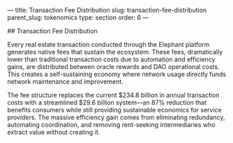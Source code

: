 — title: Transaction Fee Distribution slug: transaction-fee-distribution
parent\_slug: tokenomics type: section order: 6 —

\## Transaction Fee Distribution

Every real estate transaction conducted through the Elephant platform
generates native fees that sustain the ecosystem. These fees,
dramatically lower than traditional transaction costs due to automation
and efficiency gains, are distributed between oracle rewards and DAO
operational costs. This creates a self-sustaining economy where network
usage directly funds network maintenance and improvement.

The fee structure replaces the current $234.8 billion in annual
transaction costs with a streamlined $29.6 billion system—an 87%
reduction that benefits consumers while still providing sustainable
economics for service providers. The massive efficiency gain comes from
eliminating redundancy, automating coordination, and removing
rent-seeking intermediaries who extract value without creating it.
